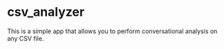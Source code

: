 # csv_analyzer

This is a simple app that allows you to perform conversational analysis on any CSV file. 
